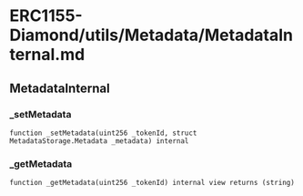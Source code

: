 # ERC1155-Diamond/utils/Metadata/MetadataInternal.md

## MetadataInternal

### \_setMetadata

```solidity
function _setMetadata(uint256 _tokenId, struct MetadataStorage.Metadata _metadata) internal
```

### \_getMetadata

```solidity
function _getMetadata(uint256 _tokenId) internal view returns (string)
```
